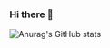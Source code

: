 ### Hi there 👋

![Anurag's GitHub stats](https://github-readme-stats.vercel.app/api?username=wkh24&show_icons=true&theme=ocean_dark)


<!--
**wkh24/wkh24** is a ✨ _special_ ✨ repository because its `README.md` (this file) appears on your GitHub profile.

Here are some ideas to get you started:

- 🔭 I’m currently working on ...
- 🌱 I’m currently learning ...
- 👯 I’m looking to collaborate on ...
- 🤔 I’m looking for help with ...
- 💬 Ask me about ...
- 📫 How to reach me: ...
- 😄 Pronouns: ...
- ⚡ Fun fact: ...
-->
